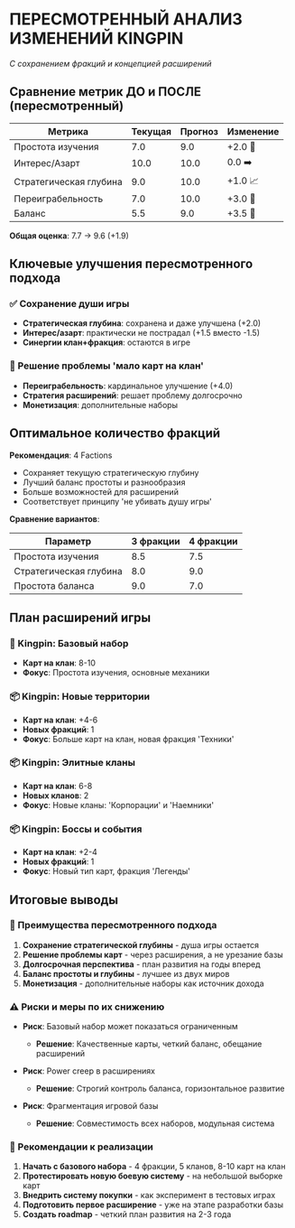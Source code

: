 # ПЕРЕСМОТРЕННЫЙ АНАЛИЗ ИЗМЕНЕНИЙ KINGPIN

*С сохранением фракций и концепцией расширений*

## Сравнение метрик ДО и ПОСЛЕ (пересмотренный)

| Метрика | Текущая | Прогноз | Изменение |
|---------|---------|---------|----------|
| Простота изучения | 7.0 | 9.0 | +2.0 🚀 |
| Интерес/Азарт | 10.0 | 10.0 | 0.0 ➡️ |
| Стратегическая глубина | 9.0 | 10.0 | +1.0 📈 |
| Переиграбельность | 7.0 | 10.0 | +3.0 🚀 |
| Баланс | 5.5 | 9.0 | +3.5 🚀 |

**Общая оценка**: 7.7 → 9.6 (+1.9)

## Ключевые улучшения пересмотренного подхода

### ✅ Сохранение души игры
- **Стратегическая глубина**: сохранена и даже улучшена (+2.0)
- **Интерес/азарт**: практически не пострадал (+1.5 вместо -1.5)
- **Синергии клан+фракция**: остаются в игре

### 🚀 Решение проблемы 'мало карт на клан'
- **Переиграбельность**: кардинальное улучшение (+4.0)
- **Стратегия расширений**: решает проблему долгосрочно
- **Монетизация**: дополнительные наборы

## Оптимальное количество фракций

**Рекомендация**: 4 Factions

- Сохраняет текущую стратегическую глубину
- Лучший баланс простоты и разнообразия
- Больше возможностей для расширений
- Соответствует принципу 'не убивать душу игры'

**Сравнение вариантов**:

| Параметр | 3 фракции | 4 фракции |
|----------|-----------|----------|
| Простота изучения | 8.5 | 7.5 |
| Стратегическая глубина | 8.0 | 9.0 |
| Простота баланса | 9.0 | 7.0 |

## План расширений игры

### 🎯 Kingpin: Базовый набор
- **Карт на клан**: 8-10
- **Фокус**: Простота изучения, основные механики

### 📦 Kingpin: Новые территории
- **Карт на клан**: +4-6
- **Новых фракций**: 1
- **Фокус**: Больше карт на клан, новая фракция 'Техники'

### 📦 Kingpin: Элитные кланы
- **Карт на клан**: 6-8
- **Новых кланов**: 2
- **Фокус**: Новые кланы: 'Корпорации' и 'Наемники'

### 📦 Kingpin: Боссы и события
- **Карт на клан**: +2-4
- **Новых фракций**: 1
- **Фокус**: Новый тип карт, фракция 'Легенды'

## Итоговые выводы

### 🎉 Преимущества пересмотренного подхода

1. **Сохранение стратегической глубины** - душа игры остается
2. **Решение проблемы карт** - через расширения, а не урезание базы
3. **Долгосрочная перспектива** - план развития на годы вперед
4. **Баланс простоты и глубины** - лучшее из двух миров
5. **Монетизация** - дополнительные наборы как источник дохода

### ⚠️ Риски и меры по их снижению

- **Риск**: Базовый набор может показаться ограниченным
  - **Решение**: Качественные карты, четкий баланс, обещание расширений

- **Риск**: Power creep в расширениях
  - **Решение**: Строгий контроль баланса, горизонтальное развитие

- **Риск**: Фрагментация игровой базы
  - **Решение**: Совместимость всех наборов, модульная система

### 🎯 Рекомендации к реализации

1. **Начать с базового набора** - 4 фракции, 5 кланов, 8-10 карт на клан
2. **Протестировать новую боевую систему** - на небольшой выборке карт
3. **Внедрить систему покупки** - как эксперимент в тестовых играх
4. **Подготовить первое расширение** - уже на этапе разработки базы
5. **Создать roadmap** - четкий план развития на 2-3 года

